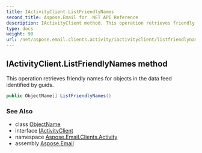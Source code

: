 ```yaml
---
title: IActivityClient.ListFriendlyNames
second_title: Aspose.Email for .NET API Reference
description: IActivityClient method. This operation retrieves friendly names for objects in the data feed identified by guids
type: docs
weight: 90
url: /net/aspose.email.clients.activity/iactivityclient/listfriendlynames/
---
```

## IActivityClient.ListFriendlyNames method

This operation retrieves friendly names for objects in the data feed identified by guids.

```csharp
public ObjectName[] ListFriendlyNames()
```

### See Also

* class [ObjectName](../../objectname/)
* interface [IActivityClient](../)
* namespace [Aspose.Email.Clients.Activity](../../iactivityclient/)
* assembly [Aspose.Email](../../../)


